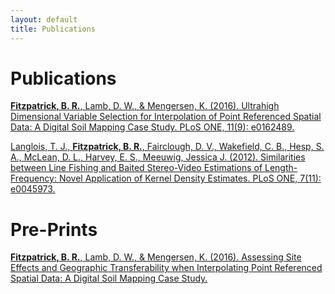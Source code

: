 ```yaml
---
layout: default
title: Publications
---
```

Publications
===================================
[**Fitzpatrick, B. R.**, Lamb, D. W., & Mengersen, K. (2016). Ultrahigh Dimensional Variable Selection for Interpolation of Point Referenced Spatial Data: A Digital Soil Mapping Case Study. PLoS ONE, 11(9): e0162489.](http://journals.plos.org/plosone/article?id=10.1371/journal.pone.0162489)

[Langlois, T. J., **Fitzpatrick, B. R.**, Fairclough, D. V., Wakefield, C. B., Hesp, S. A., McLean, D. L., Harvey, E. S., Meeuwig, Jessica J. (2012). Similarities between Line Fishing and Baited Stereo-Video Estimations of Length-Frequency: Novel Application of Kernel Density Estimates. PLoS ONE, 7(11): e0045973.](http://journals.plos.org/plosone/article?id=10.1371/journal.pone.0045973)

Pre-Prints
===================================
[**Fitzpatrick, B. R.**, Lamb, D. W., & Mengersen, K. (2016). Assessing Site Effects and Geographic Transferability when Interpolating Point Referenced Spatial Data: A Digital Soil Mapping Case Study.](http://arxiv.org/abs/1608.00086)

